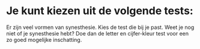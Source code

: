 # Je kunt kiezen uit de volgende tests:

Er zijn veel vormen van synesthesie. Kies de test die bij je past. Weet je nog niet of je synesthesie hebt? Doe dan de letter en cijfer-kleur test voor een zo goed mogelijke inschatting.

<tests list="graphemes,cijfers,vowels,dagen,maanden"></tests>

